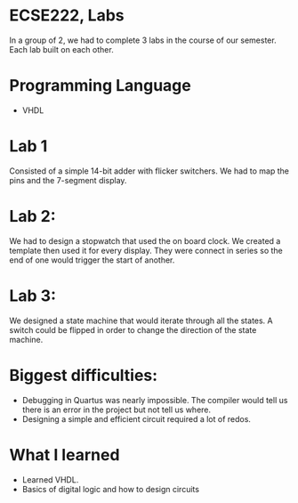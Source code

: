 # ECSE222, Labs
In a group of 2, we had to complete 3 labs in the course of our semester. Each lab built on each other.

# Programming Language
* VHDL

# Lab 1
Consisted of a simple 14-bit adder with flicker switchers. We had to map the pins and the 7-segment display.

# Lab 2:
We had to design a stopwatch that used the on board clock. We created a template then used it for every display. They were connect in series so the end of one would trigger the start of another.

# Lab 3:
We designed a state machine that would iterate through all the states. A switch could be flipped in order to change the direction of the state machine.

# Biggest difficulties:
* Debugging in Quartus was nearly impossible. The compiler would tell us there is an error in the project but not tell us where. 
* Designing a simple and efficient circuit required a lot of redos.

# What I learned
* Learned VHDL.
* Basics of digital logic and how to design circuits
